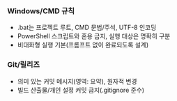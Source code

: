 ### Windows/CMD 규칙

* .bat는 프로젝트 루트, CMD 문법/주석, UTF-8 인코딩
* PowerShell 스크립트와 혼용 금지, 실행 대상은 명확히 구분
* 비대화형 실행 기본(프롬프트 없이 완료되도록 설계)

### Git/릴리즈

* 의미 있는 커밋 메시지(영역: 요약), 원자적 변경
* 빌드 산출물/개인 설정 커밋 금지(.gitignore 준수)


